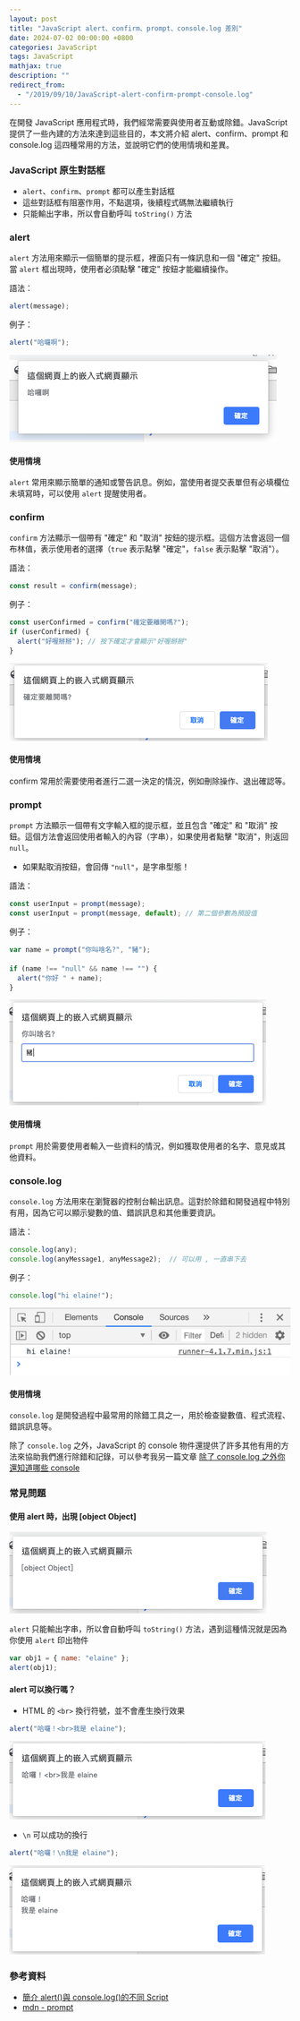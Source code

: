 ```yaml
---
layout: post
title: "JavaScript alert、confirm、prompt、console.log 差別"
date: 2024-07-02 00:00:00 +0800
categories: JavaScript
tags: JavaScript
mathjax: true
description: ""
redirect_from: 
  - "/2019/09/10/JavaScript-alert-confirm-prompt-console.log"
---
```


在開發 JavaScript 應用程式時，我們經常需要與使用者互動或除錯。JavaScript 提供了一些內建的方法來達到這些目的，本文將介紹 alert、confirm、prompt 和 console.log 這四種常用的方法，並說明它們的使用情境和差異。

### JavaScript 原生對話框

- `alert`、`confirm`、`prompt` 都可以產生對話框
- 這些對話框有阻塞作用，不點選項，後續程式碼無法繼續執行
- 只能輸出字串，所以會自動呼叫 `toString()` 方法

### alert

`alert` 方法用來顯示一個簡單的提示框，裡面只有一條訊息和一個 "確定" 按鈕。當 `alert` 框出現時，使用者必須點擊 "確定" 按鈕才能繼續操作。

語法：
```js
alert(message);
```

例子：
```js
alert("哈囉啊");
```

![](/assets/img/posts/KiB57Lu.png)

#### 使用情境

`alert` 常用來顯示簡單的通知或警告訊息。例如，當使用者提交表單但有必填欄位未填寫時，可以使用 `alert` 提醒使用者。

### confirm

`confirm` 方法顯示一個帶有 "確定" 和 "取消" 按鈕的提示框。這個方法會返回一個布林值，表示使用者的選擇（`true` 表示點擊 "確定"，`false` 表示點擊 "取消"）。

語法：
```js
const result = confirm(message);
```

例子：
```js
const userConfirmed = confirm("確定要離開嗎?");
if (userConfirmed) {
  alert("好喔掰掰"); // 按下確定才會顯示"好喔掰掰"
}
```

![](/assets/img/posts/4AWNvIr.png)

#### 使用情境

confirm 常用於需要使用者進行二選一決定的情況，例如刪除操作、退出確認等。

### prompt

`prompt` 方法顯示一個帶有文字輸入框的提示框，並且包含 "確定" 和 "取消" 按鈕。這個方法會返回使用者輸入的內容（字串），如果使用者點擊 "取消"，則返回 `null`。

- 如果點取消按鈕，會回傳 `"null"`，是字串型態！

語法：
```js
const userInput = prompt(message);
const userInput = prompt(message, default); // 第二個參數為預設值
```

例子：
```js
var name = prompt("你叫啥名?", "豬");

if (name !== "null" && name !== "") {
  alert("你好 " + name);
}
```

![](/assets/img/posts/dGbtRBd.png)

#### 使用情境

`prompt` 用於需要使用者輸入一些資料的情況，例如獲取使用者的名字、意見或其他資料。

### console.log

`console.log` 方法用來在瀏覽器的控制台輸出訊息。這對於除錯和開發過程中特別有用，因為它可以顯示變數的值、錯誤訊息和其他重要資訊。

語法：
```js
console.log(any);
console.log(anyMessage1, anyMessage2);  // 可以用 , 一直串下去
```

例子：
```js
console.log("hi elaine!");
```

![](/assets/img/posts/2Y8Kf6t.png)

#### 使用情境

`console.log` 是開發過程中最常用的除錯工具之一，用於檢查變數值、程式流程、錯誤訊息等。

除了 `console.log` 之外，JavaScript 的 console 物件還提供了許多其他有用的方法來協助我們進行除錯和記錄，可以參考我另一篇文章 [除了 console.log 之外你還知道哪些 console](/posts/除了-console.log-之外你還知道哪些-console/)

### 常見問題

#### 使用 alert 時，出現 [object Object]

![](/assets/img/posts/MpQqJdL.png)

`alert` 只能輸出字串，所以會自動呼叫 `toString()` 方法，遇到這種情況就是因為你使用 `alert` 印出物件

```js
var obj1 = { name: "elaine" };
alert(obj1);
```

#### alert 可以換行嗎？

- HTML 的 `<br>` 換行符號，並不會產生換行效果

```js
alert("哈囉！<br>我是 elaine");
```

![](/assets/img/posts/cJpZDaJ.png)

- `\n` 可以成功的換行

```js
alert("哈囉！\n我是 elaine");
```

![](/assets/img/posts/Vt5VUB2.png)

### 參考資料

- [簡介 alert()與 console.log()的不同 Script](https://www.itread01.com/p/1028845.html)
- [mdn - prompt](https://developer.mozilla.org/en-US/docs/Web/API/Window/prompt)
